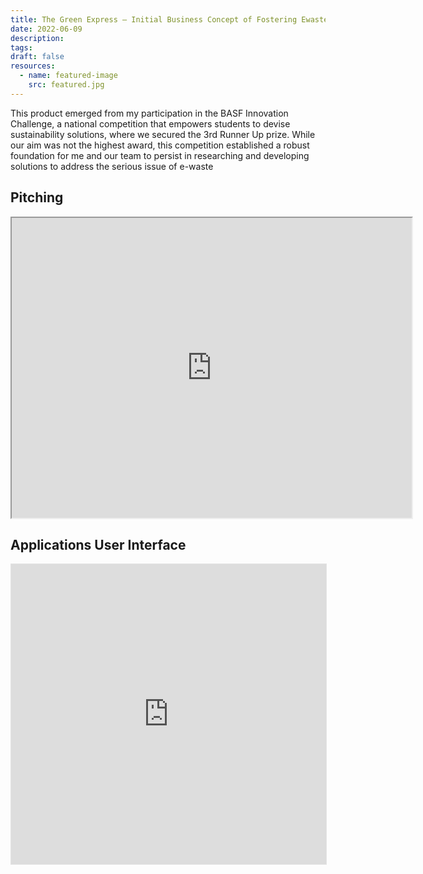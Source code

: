 ```yaml
---
title: The Green Express – Initial Business Concept of Fostering Ewaste Reduction
date: 2022-06-09
description: 
tags: 
draft: false
resources:
  - name: featured-image
    src: featured.jpg
---
```


This product emerged from my participation in the BASF Innovation Challenge, a national competition that empowers students to devise sustainability solutions, where we secured the 3rd Runner Up prize. While our aim was not the highest award, this competition established a robust foundation for me and our team to persist in researching and developing solutions to address the serious issue of e-waste
## Pitching

<iframe src="https://drive.google.com/file/d/13dGRGnkBOVaK_T7o92axm2147pgSOTUP/preview" width="640" height="480" allow="autoplay"></iframe>

## Applications User Interface

<iframe style="border: 1px solid rgba(0, 0, 0, 0.1);" width="100%" height="480" src="https://www.figma.com/embed?embed_host=share&url=https%3A%2F%2Fwww.figma.com%2Ffile%2F3HRpYJpAFYyrMzymscYbMN%2FBASF-2022-team-library%3Ftype%3Ddesign%26node-id%3D0%253A1%26mode%3Ddesign%26t%3D9p7v39QwDL72Yhtu-1" allowfullscreen></iframe>